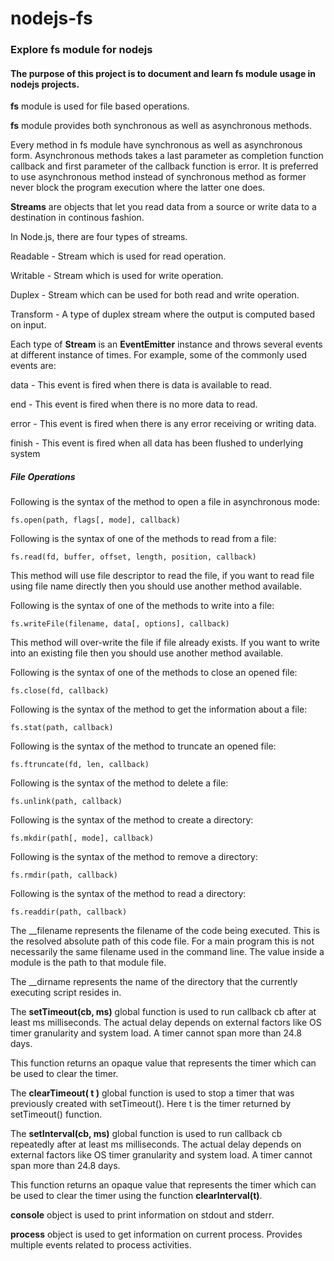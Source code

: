 # nodejs-fs
### Explore fs module for nodejs

#### The purpose of this project is to document and learn fs module usage in nodejs projects.

**fs** module is used for file based operations.

**fs** module provides both synchronous as well as asynchronous methods.
 
Every method in fs module have synchronous as well as asynchronous form. 
Asynchronous methods takes a last parameter as completion function callback and first parameter of the callback function is error. 
It is preferred to use asynchronous method instead of synchronous method as former never block the program execution where the latter one does.

**Streams** are objects that let you read data from a source or write data to a destination in continous fashion.

In Node.js, there are four types of streams.

Readable - Stream which is used for read operation.

Writable - Stream which is used for write operation.

Duplex - Stream which can be used for both read and write operation.

Transform - A type of duplex stream where the output is computed based on input.

Each type of **Stream** is an **EventEmitter** instance and throws several events at different instance of times. 
For example, some of the commonly used events are:

data - This event is fired when there is data is available to read.

end - This event is fired when there is no more data to read.

error - This event is fired when there is any error receiving or writing data.

finish - This event is fired when all data has been flushed to underlying system

##### File Operations

Following is the syntax of the method to open a file in asynchronous mode:
```
fs.open(path, flags[, mode], callback)
```
Following is the syntax of one of the methods to read from a file:
```
fs.read(fd, buffer, offset, length, position, callback)
```
This method will use file descriptor to read the file, if you want to read file using file name directly then you should use another method available.

Following is the syntax of one of the methods to write into a file:
```
fs.writeFile(filename, data[, options], callback)
```
This method will over-write the file if file already exists. If you want to write into an existing file then you should use another method available.

Following is the syntax of one of the methods to close an opened file:
```
fs.close(fd, callback)
```
Following is the syntax of the method to get the information about a file:
```
fs.stat(path, callback)
```
Following is the syntax of the method to truncate an opened file:
```
fs.ftruncate(fd, len, callback)
```
Following is the syntax of the method to delete a file:
```
fs.unlink(path, callback)
```
Following is the syntax of the method to create a directory:
```
fs.mkdir(path[, mode], callback)
```
Following is the syntax of the method to remove a directory:
```
fs.rmdir(path, callback)
```
Following is the syntax of the method to read a directory:
```
fs.readdir(path, callback)
```

The __filename represents the filename of the code being executed. 
This is the resolved absolute path of this code file. 
For a main program this is not necessarily the same filename used in the command line. 
The value inside a module is the path to that module file.

The __dirname represents the name of the directory that the currently executing script resides in.

The **setTimeout(cb, ms)** global function is used to run callback cb after at least ms milliseconds. 
The actual delay depends on external factors like OS timer granularity and system load. 
A timer cannot span more than 24.8 days.

This function returns an opaque value that represents the timer which can be used to clear the timer.

The **clearTimeout( t )** global function is used to stop a timer that was previously created with setTimeout(). 
Here t is the timer returned by setTimeout() function.

The **setInterval(cb, ms)** global function is used to run callback cb repeatedly after at least ms milliseconds. 
The actual delay depends on external factors like OS timer granularity and system load. 
A timer cannot span more than 24.8 days.

This function returns an opaque value that represents the timer which can be used to clear the timer using the function **clearInterval(t)**.

**console** object is used to print information on stdout and stderr.

**process** object is used to get information on current process. Provides multiple events related to process activities.